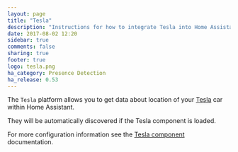 ```yaml
---
layout: page
title: "Tesla"
description: "Instructions for how to integrate Tesla into Home Assistant."
date: 2017-08-02 12:20
sidebar: true
comments: false
sharing: true
footer: true
logo: tesla.png
ha_category: Presence Detection
ha_release: 0.53
---
```


The `Tesla` platform allows you to get data about location of your [Tesla](https://www.tesla.com/) car within Home Assistant.

They will be automatically discovered if the Tesla component is loaded.

For more configuration information see the [Tesla component](/components/tesla/) documentation.
